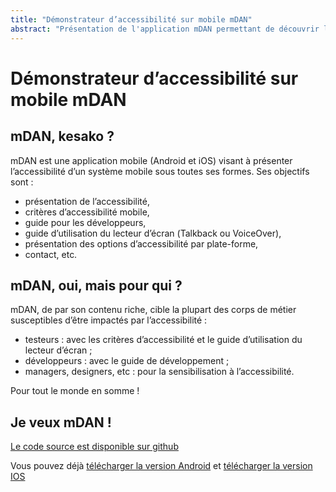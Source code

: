```yaml
---
title: "Démonstrateur d’accessibilité sur mobile mDAN"
abstract: "Présentation de l'application mDAN permettant de découvrir la conception et le développement mobile accessible"
---
```


# Démonstrateur d’accessibilité sur mobile mDAN   

## mDAN, kesako&nbsp;?

mDAN est une application mobile (Android et iOS) visant à présenter l’accessibilité d’un système mobile sous toutes ses formes. Ses objectifs sont&nbsp;: 
- présentation de l’accessibilité,
- critères d’accessibilité mobile,
- guide pour les développeurs,
- guide d’utilisation du lecteur d’écran (<span lang="en">Talkback</span> ou <span lang="en">VoiceOver</span>),
- présentation des options d’accessibilité par plate-forme,
- contact, etc.

## mDAN, oui, mais pour qui&nbsp;?

mDAN, de par son contenu riche, cible la plupart des corps de métier susceptibles d’être impactés par l’accessibilité&nbsp;: 

- testeurs&nbsp;: avec les critères d’accessibilité et le guide d’utilisation du lecteur d’écran&nbsp;;
- développeurs&nbsp;: avec le guide de développement&nbsp;;
- managers, designers, etc&nbsp;: pour la sensibilisation à l’accessibilité.

Pour tout le monde en somme&nbsp;!

## Je veux mDAN&nbsp;!
[Le code source est disponible sur github](https://github.com/Orange-OpenSource/m-dan)

Vous pouvez déjà [télécharger la version Android](https://play.google.com/store/apps/details?id=com.orange.labs.dan&gl=FR) et [télécharger la version IOS](https://apps.apple.com/fr/app/mdan/id1609463651?platform=iphone)
